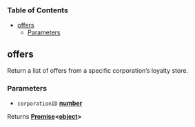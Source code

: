<!-- Generated by documentation.js. Update this documentation by updating the source code. -->

### Table of Contents

-   [offers][1]
    -   [Parameters][2]

## offers

Return a list of offers from a specific corporation’s loyalty store.

### Parameters

-   `corporationID` **[number][3]**&#x20;

Returns **[Promise][4]<[object][5]>**&#x20;

[1]: #offers
[2]: #parameters
[3]: https://developer.mozilla.org/docs/Web/JavaScript/Reference/Global_Objects/Number
[4]: https://developer.mozilla.org/docs/Web/JavaScript/Reference/Global_Objects/Promise
[5]: https://developer.mozilla.org/docs/Web/JavaScript/Reference/Global_Objects/Object
